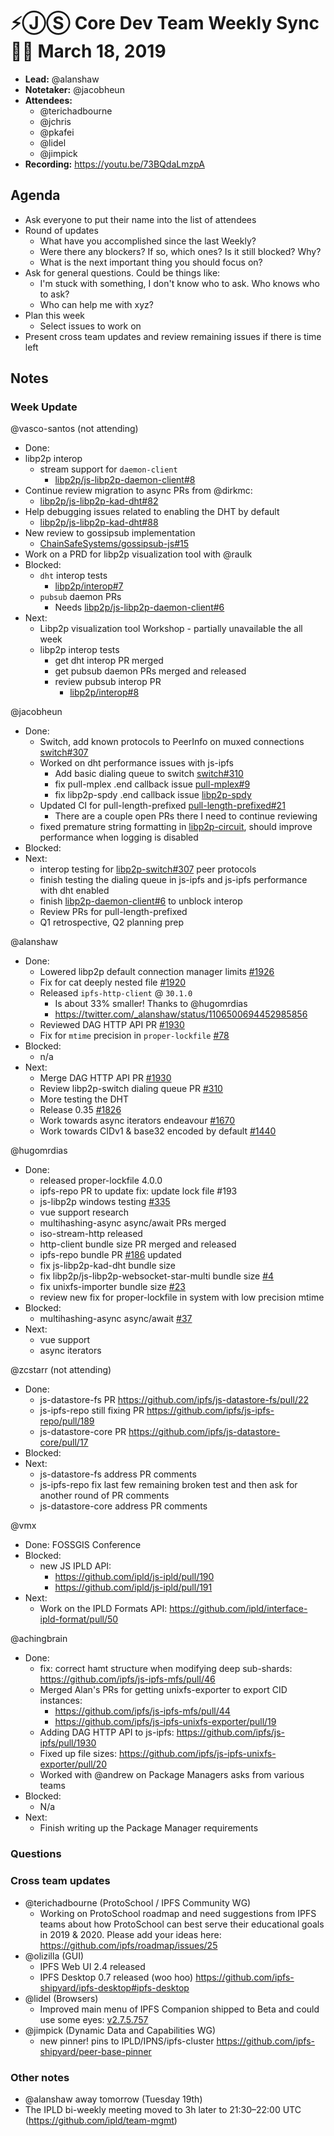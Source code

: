 # ⚡️ⒿⓈ Core Dev Team Weekly Sync 🙌🏽 March 18, 2019

- **Lead:** @alanshaw
- **Notetaker:** @jacobheun
- **Attendees:**
  - @terichadbourne
  - @jchris
  - @pkafei
  - @lidel
  - @jimpick
- **Recording:** https://youtu.be/73BQdaLmzpA

## Agenda

- Ask everyone to put their name into the list of attendees
- Round of updates
  - What have you accomplished since the last Weekly?
  - Were there any blockers? If so, which ones? Is it still blocked? Why?
  - What is the next important thing you should focus on?
- Ask for general questions. Could be things like:
  - I'm stuck with something, I don't know who to ask. Who knows who to ask?
  - Who can help me with xyz?
- Plan this week
  - Select issues to work on
- Present cross team updates and review remaining issues if there is time left

## Notes

### Week Update

@vasco-santos (not attending)
- Done:
 - libp2p interop
   - stream support for `daemon-client`
     - [libp2p/js-libp2p-daemon-client#8](https://github.com/libp2p/js-libp2p-daemon-client/pull/8) 
 - Continue review migration to async PRs from @dirkmc:
   - [libp2p/js-libp2p-kad-dht#82](https://github.com/libp2p/js-libp2p-kad-dht/pull/82)
  - Help debugging issues related to enabling the DHT by default
    - [libp2p/js-libp2p-kad-dht#88](https://github.com/libp2p/js-libp2p-kad-dht/pull/88)
  - New review to gossipsub implementation
    - [ChainSafeSystems/gossipsub-js#15](https://github.com/ChainSafeSystems/gossipsub-js/pull/15)
  - Work on a PRD for libp2p visualization tool with @raulk
- Blocked: 
  - `dht` interop tests
      - [libp2p/interop#7](https://github.com/libp2p/interop/pull/7)
  - `pubsub` daemon PRs
      -  Needs [libp2p/js-libp2p-daemon-client#6](https://github.com/libp2p/js-libp2p-daemon-client/pull/6)
- Next:
  - Libp2p visualization tool Workshop - partially unavailable the all week
  - libp2p interop tests
    - get dht interop PR merged
    - get pubsub daemon PRs merged and released
    - review pubsub interop PR
      - [libp2p/interop#8](https://github.com/libp2p/interop/pull/8)

@jacobheun
- Done:
  - Switch, add known protocols to PeerInfo on muxed connections [switch#307](https://github.com/libp2p/js-libp2p-switch/pull/307)
  - Worked on dht performance issues with js-ipfs
    - Add basic dialing queue to switch [switch#310](https://github.com/libp2p/js-libp2p-switch/pull/310)
    - fix pull-mplex .end callback issue [pull-mplex#9](https://github.com/libp2p/pull-mplex/pull/9)
    - fix libp2p-spdy .end callback issue [libp2p-spdy](https://github.com/libp2p/js-libp2p-spdy/pull/85)
  - Updated CI for pull-length-prefixed [pull-length-prefixed#21](https://github.com/dignifiedquire/pull-length-prefixed/pull/21)
    - There are a couple open PRs there I need to continue reviewing
  - fixed premature string formatting in [libp2p-circuit](https://github.com/libp2p/js-libp2p-circuit/pull/48), should improve performance when logging is disabled
- Blocked:
- Next:
  - interop testing for [libp2p-switch#307](https://github.com/libp2p/js-libp2p-switch/pull/307) peer protocols
  - finish testing the dialing queue in js-ipfs and js-ipfs performance with dht enabled
  - finish [libp2p-daemon-client#6](https://github.com/libp2p/js-libp2p-daemon-client/pull/6) to unblock interop
  - Review PRs for pull-length-prefixed
  - Q1 retrospective, Q2 planning prep

@alanshaw

- Done:
    - Lowered libp2p default connection manager limits [#1926](https://github.com/ipfs/js-ipfs/pull/1926)
    - Fix for cat deeply nested file [#1920](https://github.com/ipfs/js-ipfs/pull/1920)
    - Released `ipfs-http-client` @ `30.1.0`
        - Is about 33% smaller! Thanks to @hugomrdias
        - https://twitter.com/_alanshaw/status/1106500694452985856
    - Reviewed DAG HTTP API PR [#1930](https://github.com/ipfs/js-ipfs/pull/1930)
    - Fix for `mtime` precision in `proper-lockfile` [#78](https://github.com/moxystudio/node-proper-lockfile/pull/78)
- Blocked:
    - n/a
- Next:
    - Merge DAG HTTP API PR [#1930](https://github.com/ipfs/js-ipfs/pull/1930)
    - Review libp2p-switch dialing queue PR [#310](https://github.com/libp2p/js-libp2p-switch/pull/310)
    - More testing the DHT
    - Release 0.35 [#1826](https://github.com/ipfs/js-ipfs/issues/1826)
    - Work towards async iterators endeavour [#1670](https://github.com/ipfs/js-ipfs/issues/1670)
    - Work towards CIDv1 & base32 encoded by default [#1440](https://github.com/ipfs/js-ipfs/issues/1440)

@hugomrdias
- Done:
  - released proper-lockfile 4.0.0
  - ipfs-repo PR to update fix: update lock file #193
  - js-libp2p windows testing [#335](https://github.com/libp2p/js-libp2p/pull/335)
  - vue support research
  - multihashing-async async/await PRs merged
  - iso-stream-http released
  - http-client bundle size PR merged and released
  - ipfs-repo bundle PR [#186](https://github.com/ipfs/js-ipfs-repo/pull/186) updated 
  - fix js-libp2p-kad-dht bundle size
  - fix libp2p/js-libp2p-websocket-star-multi bundle size [#4](https://github.com/libp2p/js-libp2p-websocket-star-multi/pull/4)
  - fix unixfs-importer bundle size [#23](https://github.com/ipfs/js-ipfs-unixfs-importer/pull/23)
  - review new fix for proper-lockfile in system with low precision mtime
- Blocked:
  -  multihashing-async async/await [#37](https://github.com/multiformats/js-multihashing-async/pull/37)
- Next:
  - vue support
  - async iterators

@zcstarr (not attending)
 - Done:
   - js-datastore-fs PR https://github.com/ipfs/js-datastore-fs/pull/22
   - js-ipfs-repo still fixing PR https://github.com/ipfs/js-ipfs-repo/pull/189
   - js-datastore-core PR https://github.com/ipfs/js-datastore-core/pull/17
 - Blocked:
 - Next:
   - js-datastore-fs address PR comments
   - js-ipfs-repo fix last few remaining broken test and then ask for another round of PR comments
   - js-datastore-core address PR comments

@vmx
- Done: FOSSGIS Conference 
- Blocked:
  - new JS IPLD API:
    - https://github.com/ipld/js-ipld/pull/190
    - https://github.com/ipld/js-ipld/pull/191
- Next:
  - Work on the IPLD Formats API: https://github.com/ipld/interface-ipld-format/pull/50

@achingbrain
- Done:
  - fix: correct hamt structure when modifying deep sub-shards: https://github.com/ipfs/js-ipfs-mfs/pull/46
  - Merged Alan's PRs for getting unixfs-exporter to export CID instances:
    - https://github.com/ipfs/js-ipfs-mfs/pull/44
    - https://github.com/ipfs/js-ipfs-unixfs-exporter/pull/19
  - Adding DAG HTTP API to js-ipfs: https://github.com/ipfs/js-ipfs/pull/1930
  - Fixed up file sizes: https://github.com/ipfs/js-ipfs-unixfs-exporter/pull/20
  - Worked with @andrew on Package Managers asks from various teams
- Blocked:
  - N/a
- Next:
  - Finish writing up the Package Manager requirements
   
### Questions


### Cross team updates

- @terichadbourne (ProtoSchool / IPFS Community WG)
  - Working on ProtoSchool roadmap and need suggestions from IPFS teams about how ProtoSchool can best serve their educational goals in 2019 & 2020. Please add your ideas here: https://github.com/ipfs/roadmap/issues/25
- @olizilla (GUI)
    - IPFS Web UI 2.4 released
    - IPFS Desktop 0.7 released (woo hoo) https://github.com/ipfs-shipyard/ipfs-desktop#ipfs-desktop 
- @lidel (Browsers)
    - Improved main menu of IPFS Companion shipped to Beta and could use some eyes: [v2.7.5.757](https://github.com/ipfs-shipyard/ipfs-companion/releases)
- @jimpick (Dynamic Data and Capabilities WG)
  - new pinner! pins to IPLD/IPNS/ipfs-cluster https://github.com/ipfs-shipyard/peer-base-pinner

### Other notes

- @alanshaw away tomorrow (Tuesday 19th)
- The IPLD bi-weekly meeting moved to 3h later to 21:30–22:00 UTC (https://github.com/ipld/team-mgmt)

<!-- After each call, the notetaker submits a PR to ipfs/team-mgmt to store the notes on the meeting-notes folder -->

